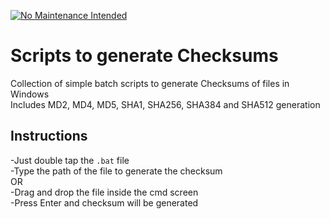 [![No Maintenance Intended](http://unmaintained.tech/badge.svg)](http://unmaintained.tech/)

# Scripts to generate Checksums
Collection of simple batch scripts to generate Checksums of files in Windows<br>
Includes MD2, MD4, MD5, SHA1, SHA256, SHA384 and SHA512 generation

## Instructions
-Just double tap the `.bat` file<br>
-Type the path of the file to generate the checksum<br>
    OR<br>
-Drag and drop the file inside the cmd screen<br>
-Press Enter and checksum will be generated<br>
